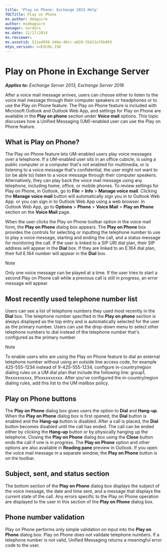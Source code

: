 ```yaml
---
title: 'Play on Phone: Exchange 2013 Help'
TOCTitle: Play on Phone
ms.author: dmaguire
author: msdmaguire
manager: serdars
ms.date: 11/17/2014
ms.reviewer: 
ms.assetid: 511e4950-340a-48cc-a020-35d11e76b993
mtps_version: v=EXCHG.150
---
```


# Play on Phone in Exchange Server

_**Applies to:** Exchange Server 2013, Exchange Server 2016_

After a voice mail message arrives, users can choose either to listen to the voice mail message through their computer speakers or headphones or to use the Play on Phone feature. The Play on Phone feature is included with Microsoft Outlook and Outlook Web App, and settings for Play on Phone are available in the **Play on phone** section under **Voice mail** options. This topic discusses how a Unified Messaging (UM)-enabled user can use the Play on Phone feature.

## What is Play on Phone?

The Play on Phone feature lets UM-enabled users play voice messages over a telephone. If a UM-enabled user sits in an office cubicle, is using a public computer or a computer that's not enabled for multimedia, or is listening to a voice message that's confidential, the user might not want to (or be able to) listen to a voice message through their computer speakers. Alternatively, they can play back the voice mail message using any telephone, including home, office, or mobile phones. To review settings for Play on Phone, in Outlook, go to **File** \> **Info** \> **Manage voice mail**. Clicking the **Manage voice mail** button will automatically sign you in to Outlook Web App. or you can sign in to Outlook Web App using a web browser. In Outlook Web App, go to **Options** \> **Phone** \> **Voice Mail** \> **Play on Phone** section on the **Voice Mail** page.

When the user clicks the Play on Phone toolbar option in the voice mail form, the **Play on Phone** dialog box appears. The **Play on Phone** box provides the controls for selecting or inputting the telephone number to use to play a voice message, starting and ending the call, and a status message for monitoring the call. If the user is linked to a SIP URI dial plan, their SIP address will appear in the **Dial** box. If they are linked to an E.164 dial plan, their full E.164 number will appear in the **Dial** box.

> [!NOTE]
> Only one voice message can be played at a time. If the user tries to start a second Play on Phone call while a previous call is still in progress, an error message will appear.

## Most recently used telephone number list

Users can see a list of telephone numbers they used most recently in the **Dial** box. The telephone number specified in the **Play on phone** section is always displayed as the top entry and is automatically selected for the user as the primary number. Users can use the drop-down menu to select other telephone numbers to dial instead of the telephone number that's configured as the primary number.

> [!NOTE]
> To enable users who are using the Play on Phone feature to dial an external telephone number without using an outside line access code, for example 425-555-1234 instead of 9-425-555-1234, configure in-country/region dialing rules on a UM dial plan that include the following line: group1, 9xxxxxxxxxx, 91xxxxxxxxxx. After you've configured the in-country/region dialing rules, add this list to the UM mailbox policy.

## Play on Phone buttons

The **Play on Phone** dialog box gives users the option to **Dial** and **Hang-up**. When the **Play on Phone** dialog box is first opened, the **Dial** button is enabled and the **Hang-up** button is disabled. After a call is placed, the **Dial** button becomes disabled until the call has ended. The call can be ended either by clicking the **Hang-up** button or by physically hanging up the telephone. Closing the **Play on Phone** dialog box using the **Close** button ends the call if one is in progress. The **Play on Phone** option and other options are also available in **Reading pane** preview in Outlook. If you open the voice mail message in a separate window, the **Play on Phone** button is on the toolbar.

## Subject, sent, and status section

The bottom section of the **Play on Phone** dialog box displays the subject of the voice message, the date and time sent, and a message that displays the current state of the call. Any errors specific to the Play on Phone operation are displayed to the user in this section of the **Play on Phone** dialog box.

## Phone number validation

Play on Phone performs only simple validation on input into the **Play on Phone** dialog box. Play on Phone does not validate telephone numbers. If a telephone number is not valid, Unified Messaging returns a meaningful error code to the user.
